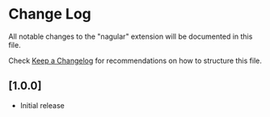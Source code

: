 # Change Log

All notable changes to the "nagular" extension will be documented in this file.

Check [Keep a Changelog](http://keepachangelog.com/) for recommendations on how to structure this file.

## [1.0.0]

- Initial release
